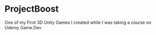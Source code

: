 # ProjectBoost
One of my First 3D Unity Games I created while I was taking a course on Udemy Game.Dev
